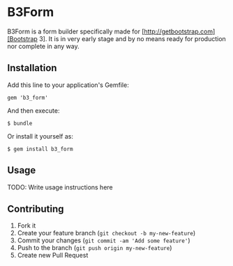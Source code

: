 # B3Form

B3Form is a form builder specifically made for
[http://getbootstrap.com][Bootstrap 3]. It is in very early stage and by no
means ready for production nor complete in any way.

## Installation

Add this line to your application's Gemfile:

    gem 'b3_form'

And then execute:

    $ bundle

Or install it yourself as:

    $ gem install b3_form

## Usage

TODO: Write usage instructions here

## Contributing

1. Fork it
2. Create your feature branch (`git checkout -b my-new-feature`)
3. Commit your changes (`git commit -am 'Add some feature'`)
4. Push to the branch (`git push origin my-new-feature`)
5. Create new Pull Request

